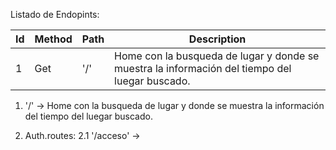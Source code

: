 Listado de Endopints:

|Id|Method|Path|Description|
|---|---|---|---|
|1|Get|'/'|Home con la busqueda de lugar y donde se muestra la información del tiempo del luegar buscado.|


1. '/' -> Home con la busqueda de lugar y donde se muestra la información del tiempo del luegar buscado.

2. Auth.routes:
    2.1 '/acceso' -> 
